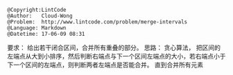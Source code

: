 ```
@Copyright:LintCode
@Author:   Cloud-Wong
@Problem:  http://www.lintcode.com/problem/merge-intervals
@Language: Markdown
@Datetime: 17-06-09 08:31
```

要求：
给出若干闭合区间，合并所有重叠的部分。
思路：
贪心算法， 把区间的左端点从大到小排序，然后判断右端点与下一个区间左端点的大小，若右端点小于下一个区间的左端点，则判断两者左端点是否能合并。
直到合并所有元素